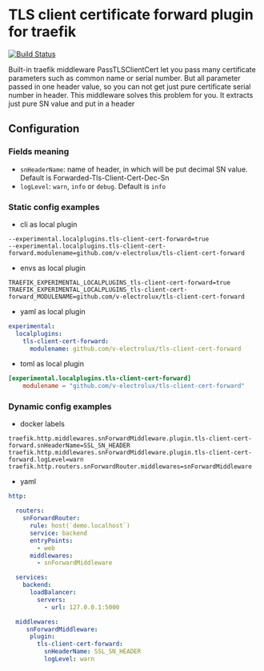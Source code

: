 # TLS client certificate forward plugin for traefik

[![Build Status](https://github.com/v-electrolux/tls-client-cert-forward/workflows/Main/badge.svg?branch=main)](https://github.com/v-electrolux/tls-client-cert-forward/actions)

Built-in traefik middleware PassTLSClientCert
let you pass many certificate parameters such as common name or serial number.
But all parameter passed in one header value,
so you can not get just pure certificate serial number in header.
This middleware solves this problem for you. It extracts just pure SN value and put in a header

## Configuration

### Fields meaning
- `snHeaderName`: name of header, in which will be put decimal SN value. 
   Default is Forwarded-Tls-Client-Cert-Dec-Sn
- `logLevel`: `warn`, `info` or `debug`. Default is `info`

### Static config examples

- cli as local plugin
```
--experimental.localplugins.tls-client-cert-forward=true
--experimental.localplugins.tls-client-cert-forward.modulename=github.com/v-electrolux/tls-client-cert-forward
```

- envs as local plugin
```
TRAEFIK_EXPERIMENTAL_LOCALPLUGINS_tls-client-cert-forward=true
TRAEFIK_EXPERIMENTAL_LOCALPLUGINS_tls-client-cert-forward_MODULENAME=github.com/v-electrolux/tls-client-cert-forward
```

- yaml as local plugin
```yaml
experimental:
  localplugins:
    tls-client-cert-forward:
      modulename: github.com/v-electrolux/tls-client-cert-forward
```

- toml as local plugin
```toml
[experimental.localplugins.tls-client-cert-forward]
    modulename = "github.com/v-electrolux/tls-client-cert-forward"
```

### Dynamic config examples

- docker labels
```
traefik.http.middlewares.snForwardMiddleware.plugin.tls-client-cert-forward.snHeaderName=SSL_SN_HEADER
traefik.http.middlewares.snForwardMiddleware.plugin.tls-client-cert-forward.logLevel=warn
traefik.http.routers.snForwardRouter.middlewares=snForwardMiddleware
```

- yaml
```yml
http:

  routers:
    snForwardRouter:
      rule: host(`demo.localhost`)
      service: backend
      entryPoints:
        - web
      middlewares:
        - snForwardMiddleware

  services:
    backend:
      loadBalancer:
        servers:
          - url: 127.0.0.1:5000

  middlewares:
     snForwardMiddleware:
      plugin:
        tls-client-cert-forward:
          snHeaderName: SSL_SN_HEADER
          logLevel: warn
```
